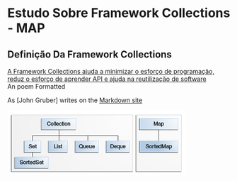# Estudo Sobre Framework Collections - MAP
## Definição Da Framework Collections  
[A Framework Collections ajuda a minimizar o esforço de programação, reduz o esforço de aprender API e ajuda na reutilização de software][1]  
An poem
Formatted

As [John Gruber] writes on the [Markdown site][df1]

[df1]: <http://daringfireball.net/projects/markdown/>
[1]: <https://docs.oracle.com/javase/tutorial/collections/intro/index.html>

![image](https://github.com/Henrique194/DevJava/blob/main/Collections/colls-coreInterfaces.gif)
